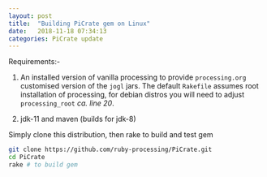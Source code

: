 ```yaml
---
layout: post
title:  "Building PiCrate gem on Linux"
date:   2018-11-18 07:34:13
categories: PiCrate update
---
```

Requirements:-

1. An installed version of vanilla processing to provide `processing.org` customised version of the `jogl` jars. The default `Rakefile` assumes root installation of processing, for debian distros you will need to adjust `processing_root` _ca. line 20_.

2. jdk-11 and maven (builds for jdk-8)

Simply clone this distribution, then rake to build and test gem
```bash
git clone https://github.com/ruby-processing/PiCrate.git
cd PiCrate
rake # to build gem
```
